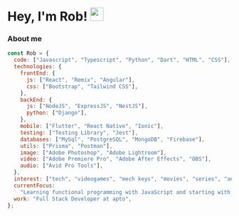 <!-- # Hey, I'm Rob! ![waving hand](https://i.imgur.com/8dPUpZC.gif) -->

# Hey, I'm Rob! <img src='https://i.imgur.com/8dPUpZC.gif' width='30'>

### About me

```javascript
const Rob = {
  code: ["Javascript", "Typescript", "Python", "Dart", "HTML", "CSS"],
  technologies: {
    frontEnd: {
      js: ["React", "Remix", "Angular"],
      css: ["Bootstrap", "Tailwind CSS"],
    },
    backEnd: {
      js: ["NodeJS", "ExpressJS", "NestJS"],
      python: ["Django"],
    },
    mobile: ["Flutter", "React Native", "Ionic"],
    testing: ["Testing Library", "Jest"],
    databases: ["MySql", "PostgreSQL", "MongoDB", "Firebase"],
    utils: ["Prisma", "Postman"],
    image: ["Adobe Photoshop", "Adobe Lightroom"],
    video: ["Adobe Premiere Pro", "Adobe After Effects", "OBS"],
    audio: ["Avid Pro Tools"],
  },
  interest: ["tech", "videogames", "mech keys", "movies", "series", "anime"],
  currentFocus:
    "Learning functional programming with JavaScript and starting with Rust",
  work: "Full Stack Developer at apto",
};
```
